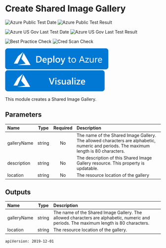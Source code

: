 # Create Shared Image Gallery

![Azure Public Test Date](https://azurequickstartsservice.blob.core.windows.net/badges/modules/Microsoft.Compute/galleries/create/1.0/PublicLastTestDate.svg)
![Azure Public Test Result](https://azurequickstartsservice.blob.core.windows.net/badges/modules/Microsoft.Compute/galleries/create/1.0/PublicDeployment.svg)

![Azure US Gov Last Test Date](https://azurequickstartsservice.blob.core.windows.net/badges/modules/Microsoft.Compute/galleries/create/1.0/FairfaxLastTestDate.svg)
![Azure US Gov Last Test Result](https://azurequickstartsservice.blob.core.windows.net/badges/modules/Microsoft.Compute/galleries/create/1.0/FairfaxDeployment.svg)

![Best Practice Check](https://azurequickstartsservice.blob.core.windows.net/badges/modules/Microsoft.Compute/galleries/create/1.0/BestPracticeResult.svg)
![Cred Scan Check](https://azurequickstartsservice.blob.core.windows.net/badges/modules/Microsoft.Compute/galleries/create/1.0/CredScanResult.svg)

[![Deploy To Azure](https://raw.githubusercontent.com/Azure/azure-quickstart-templates/master/1-CONTRIBUTION-GUIDE/images/deploytoazure.svg?sanitize=true)](https://portal.azure.com/#create/Microsoft.Template/uri/https%3A%2F%2Fraw.githubusercontent.com%2FAzure%2Fazure-quickstart-templates%2Fmaster%2Fmodules/Microsoft.Compute/galleries/create/1.0%2Fazuredeploy.json)
[![Visualize](https://raw.githubusercontent.com/Azure/azure-quickstart-templates/master/1-CONTRIBUTION-GUIDE/images/visualizebutton.svg?sanitize=true)](http://armviz.io/#/?load=https%3A%2F%2Fraw.githubusercontent.com%2FAzure%2Fazure-quickstart-templates%2Fmaster%2Fmodules/Microsoft.Compute/galleries/create/1.0%2Fazuredeploy.json)

This module creates a Shared Image Gallery.

## Parameters

| Name        |  Type  | Required | Description                                                                                                                            |
| :---------- | :----: | :------: | :------------------------------------------------------------------------------------------------------------------------------------- |
| galleryName | string |    No    | The name of the Shared Image Gallery. The allowed characters are alphabetic, numeric and periods. The maximum length is 80 characters. |
| description | string |    No    | The description of this Shared Image Gallery resource. This property is updatable.                                                     |
| location    | string |    No    | The resource location of the gallery                                                                                                   |

## Outputs

| Name        |  Type  | Description                                                                                                                            |
| :---------- | :----: | :------------------------------------------------------------------------------------------------------------------------------------- |
| galleryName | string | The name of the Shared Image Gallery. The allowed characters are alphabetic, numeric and periods. The maximum length is 80 characters. |
| location    | string | The resource location of the gallery.                                                                                                  |

`apiVersion: 2019-12-01`
